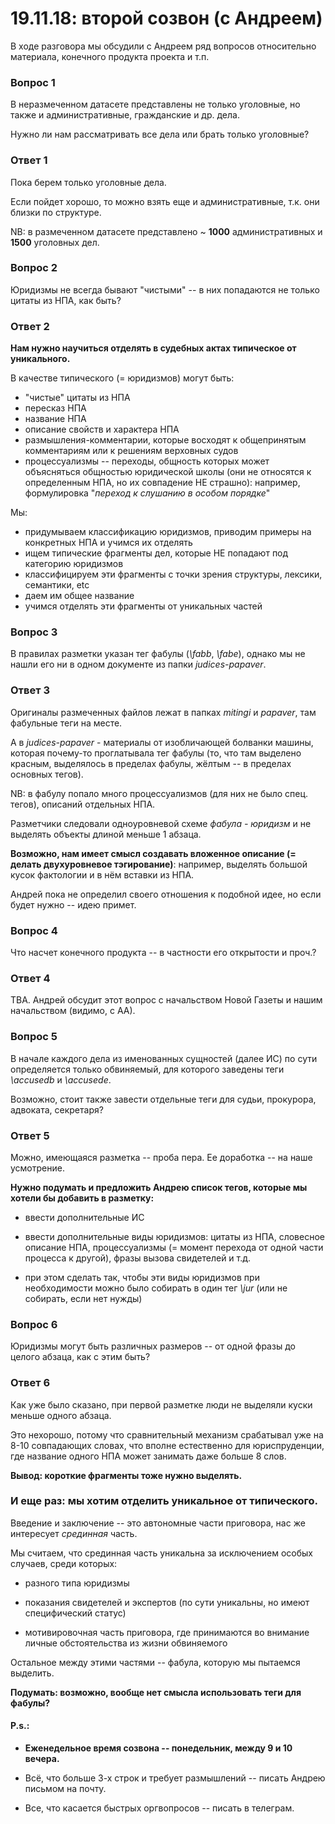 # 19.11.18: второй созвон (с Андреем)

В ходе разговора мы обсудили с Андреем ряд вопросов относительно материала, конечного продукта проекта и т.п.

### Вопрос 1 ###

В неразмеченном датасете представлены не только уголовные, но также и административные, гражданские и др. дела.

Нужно ли нам рассматривать все дела или брать только уголовные?

### Ответ 1 ###

Пока берем только уголовные дела.

Если пойдет хорошо, то можно взять еще и административные, т.к. они близки по структуре.

NB: в размеченном датасете представлено ~ **1000** административных и **1500** уголовных дел.

### Вопрос 2 ###

Юридизмы не всегда бывают "чистыми" -- в них попадаются не только цитаты из НПА, как быть?

### Ответ 2 ###

**Нам нужно научиться отделять в судебных актах типическое от уникального.**

В качестве типического (= юридизмов) могут быть:  
- "чистые" цитаты из НПА
- пересказ НПА
- название НПА
- описание свойств и характера НПА
- размышления-комментарии, которые восходят к общепринятым комментариям или к решениям верховных судов
- процессуализмы -- переходы, общность которых может объясняться общностью юридической школы (они не относятся к определенным НПА, но их совпадение НЕ страшно): например, формулировка "*переход к слушанию в особом порядке*"

Мы:
- придумываем классификацию юридизмов, приводим примеры на конкретных НПА и учимся их отделять
- ищем типические фрагменты дел, которые НЕ попадают под категорию юридизмов
- классифицируем эти фрагменты с точки зрения структуры, лексики, семантики, etc
- даем им общее название
- учимся отделять эти фрагменты от уникальных частей

### Вопрос 3 ###

В правилах разметки указан тег фабулы (*\fabb*, *\fabe*), однако мы не нашли его ни в одном документе из папки *judices-papaver*.

### Ответ 3 ###

Оригиналы размеченных файлов лежат в папках *mitingi* и *papaver*, там фабульные теги на месте.

А в *judices-papaver* - материалы от изобличающей болванки машины, которая почему-то проглатывала тег фабулы
(то, что там выделено красным, выделялось в пределах фабулы, жёлтым -- в пределах основных тегов).

NB: в фабулу попало много процессуализмов (для них не было спец. тегов), описаний отдельных НПА.

Разметчики следовали одноуровневой схеме *фабула - юридизм* и не выделять объекты длиной меньше 1 абзаца.

**Возможно, нам имеет смысл создавать вложенное описание (= делать двухуровневое тэгирование)**: например, выделять большой кусок фактологии и в нём вставки из НПА.

Андрей пока не определил своего отношения к подобной идее, но если будет нужно -- идею примет.

### Вопрос 4 ###

Что насчет конечного продукта -- в частности его открытости и проч.?

### Ответ 4 ###

TBA. Андрей обсудит этот вопрос с начальством Новой Газеты и нашим начальством (видимо, с АА).

### Вопрос 5 ###

В начале каждого дела из именованных сущностей (далее ИС) по сути определяется только обвиняемый, для которого заведены теги *\accusedb* и *\accusede*.

Возможно, стоит также завести отдельные теги для судьи, прокурора, адвоката, секретаря?

### Ответ 5 ###

Можно, имеющаяся разметка -- проба пера. Ее доработка -- на наше усмотрение.

**Нужно подумать и предложить Андрею список тегов, которые мы хотели бы добавить в разметку:**

- ввести дополнительные ИС 

- ввести дополнительные виды юридизмов: цитаты из НПА, словесное описание НПА, процессуализмы (= момент перехода от одной части процесса к другой), фразы вызова свидетелей и т.д.

- при этом сделать так, чтобы эти виды юридизмов при необходимости можно было собирать в один тег *\jur* (или не собирать, если нет нужды)

### Вопрос 6 ###

Юридизмы могут быть различных размеров -- от одной фразы до целого абзаца, как с этим быть?

### Ответ 6 ###

Как уже было сказано, при первой разметке люди не выделяли куски меньше одного абзаца.

Это нехорошо, потому что сравнительный механизм срабатывал уже на 8-10 совпадающих словах, что вполне естественно для юриспруденции, где название одного НПА может занимать даже больше 8 слов.

**Вывод: короткие фрагменты тоже нужно выделять.**

### И еще раз: мы хотим отделить уникальное от типического. ###

Введение и заключение -- это автономные части приговора, нас же интересует *срединная* часть.

Мы считаем, что срединная часть уникальна за исключением особых случаев, среди которых:

- разного типа юридизмы

- показания свидетелей и экспертов (по сути уникальны, но имеют специфический статус)

- мотивировочная часть приговора, где принимаются во внимание личные обстоятельства из жизни обвиняемого

Остальное между этими частями -- фабула, которую мы пытаемся выделить.

**Подумать: возможно, вообще нет смысла использовать теги для фабулы?**

#### P.s.: ####

* **Еженедельное время созвона -- понедельник, между 9 и 10 вечера.**

* Всё, что больше 3-х строк и требует размышлений -- писать Андрею письмом на почту.

* Все, что касается быстрых оргвопросов -- писать в телеграм.
